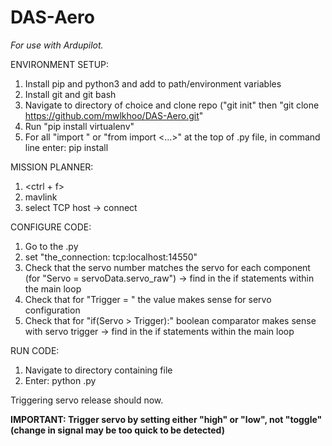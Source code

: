 # DAS-Aero

*For use with Ardupilot.*

ENVIRONMENT SETUP:
1. Install pip and python3 and add to path/environment variables
2. Install git and git bash
3. Navigate to directory of choice and clone repo ("git init" then "git clone https://github.com/mwlkhoo/DAS-Aero.git"
4. Run "pip install virtualenv"
5. For all "import <dependecy>" or "from <dependency> import <...>" at the top of .py file, in command line enter: pip install <dependency>

MISSION PLANNER:
1. <ctrl + f>
2. mavlink
3. select TCP host -> connect

CONFIGURE CODE:
1. Go to the <file>.py
2. set "the_connection: tcp:localhost:14550"
3. Check that the servo number matches the servo for each component (for "<component>Servo = servoData.servo<number>_raw") -> find in the if statements within the main loop 
4. Check that for "<component>Trigger = <value>" the value makes sense for servo configuration
5. Check that for "if(<component>Servo > <component>Trigger):" boolean comparator makes sense with servo trigger -> find in the if statements within the main loop 

RUN CODE: 
1. Navigate to directory containing file
2. Enter: python <file>.py

Triggering servo release should now. 

**IMPORTANT: Trigger servo by setting either "high" or "low", not "toggle" (change in signal may be too quick to be detected)**
